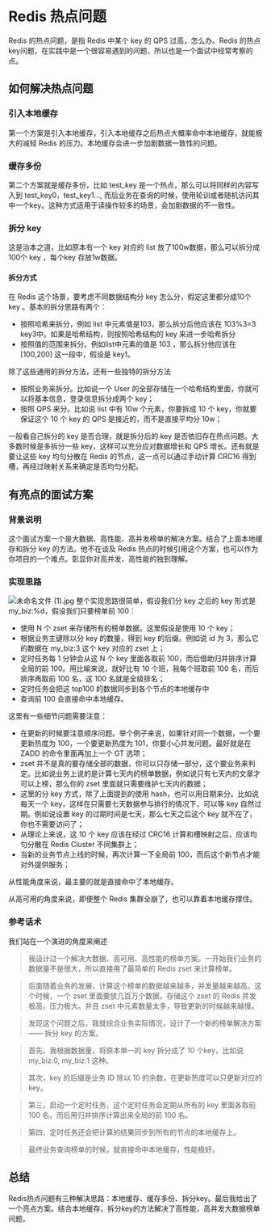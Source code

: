 # Redis 热点问题

Redis 的热点问题，是指 Redis 中某个 key 的 QPS 过高，怎么办。Redis 的热点key问题，在实践中是一个很容易遇到的问题，所以也是一个面试中经常考察的点。


## 如何解决热点问题

### 引入本地缓存

第一个方案是引入本地缓存，引入本地缓存之后热点大概率命中本地缓存，就能极大的减轻 Redis 的压力。本地缓存会进一步加剧数据一致性的问题。

### 缓存多份

第二个方案就是缓存多份，比如 test_key 是一个热点，那么可以将同样的内容写入到 test_key0，test_key1..., 而后业务在查询的时候，使用轮训或者随机访问其中一个key。这种方式适用于读操作较多的场景，会加剧数据的不一致性。

### 拆分 key

这是治本之道，比如原本有一个 key 对应的 list 放了100w数据，那么可以拆分成100个 key ，每个key 存放1w数据。

#### 拆分方式
在 Redis 这个场景，要考虑不同数据结构分 key 怎么分，假定这里都分成10个 key 。基本的拆分思路有两个：
- 按照哈希来拆分，例如 list 中元素值是103，那么拆分后他应该在 103%3=3 key3中。如果是哈希结构，则按照哈希结构的 key 来进一步哈希拆分
- 按照值的范围来拆分。例如list中元素的值是 103 ，那么拆分他应该在 [100,200] 这一段中，假设是 key1。

除了这些通用的拆分方法，还有一些独特的拆分方法
- 按照业务来拆分。比如说一个 User 的全部存储在一个哈希结构里面，你就可以将基本信息，登录信息拆分成两个 key；
- 按照 QPS 来分。比如说 list 中有 10w 个元素，你要拆成 10 个 key，你就要保证这个 10 个 key 的 QPS 是接近的，而不是直接平均分 10w；

一般看自己拆分的 key 是否合理，就是拆分后的 key 是否依旧存在热点问题。大多数时候是多拆分一些 key，这样可以充分应对数据增长和 QPS 增长。还有就是要让这些 key 均匀分散在 Redis 的节点，这一点可以通过手动计算 CRC16 得到槽，再经过映射关系来确定是否均匀分配。

## 有亮点的面试方案

### 背景说明
这个面试方案一个是大数据、高性能、高并发榜单的解决方案。结合了上面本地缓存和拆分 key 的方法。他不在谈及 Redis 热点的时候引用这个方案，也可以作为你项目的一个难点。彰显你对高并发、高性能的独到理解。

### 实现思路
![未命名文件 (1).jpg](..%2FDocuments%2Fgithub_recovery_code%2F%E6%9C%AA%E5%91%BD%E5%90%8D%E6%96%87%E4%BB%B6%20%281%29.jpg)
整个实现思路很简单，假设我们分 key 之后的 key 形式是 my_biz:%d，假设我们只要榜单前 100：

- 使用 N 个 zset 来存储所有的榜单数据。这里假设是使用 10 个 key；
- 根据业务主键除以分 key 的数量，得到 key 的后缀。例如说 id 为 3，那么它的数据在 my_biz:3 这个 key 对应的 zset 上；
- 定时任务每 1 分钟会从这 N 个 key 里面各取前 100，而后借助归并排序计算全局的前 100。用比喻来说，就好比有 10 个班，我每个班取前 100 名，而后排序再取前 100 名，这 100 名就是全级排名；
- 定时任务会把这 top100 的数据同步到各个节点的本地缓存中
- 查询前 100 会直接命中本地缓存。

这里有一些细节问题需要注意：

- 在更新的时候要注意顺序问题。举个例子来说，如果针对同一个数据，一个要更新热度为 100，一个要更新热度为 101，你要小心并发问题。最好就是在 ZADD 的命令里面再加上一个 GT 选项；
- zset 并不是真的要存储全部的数据，你可以只存储一部分，这个要业务来判定。比如说业务上说的是计算七天内的榜单数据，例如说只有七天内的文章才可以上榜，那么你的 zset 里面就只需要维护七天内的数据；
- 这里的分 key 方式，除了上面提到的使用 hash，也可以用日期来分。比如说每天一个 key，这样在只需要七天数据参与排行的情况下，可以等 key 自然过期。例如说设置 key 的过期时间是七天，那么七天之后这个 key 就不在了，你也不需要访问了；
- 从理论上来说，这 10 个 key 应该在经过 CRC16 计算和槽映射之后，应该均匀分散在 Redis Cluster 不同集群上；
- 当新的业务节点上线的时候，再次计算一下全局前 100，而后这个新节点才能对外提供服务；

从性能角度来说，最主要的就是直接命中了本地缓存。

从高可用的角度来说，即便整个 Redis 集群全崩了，也可以靠着本地缓存撑住。

### 参考话术
我们站在一个演进的角度来阐述

<blockquote> 
我设计过一个解决大数据、高可用、高性能的榜单方案。一开始我们业务的数据量不是很大，所以直接用了最简单的 Redis zset 来计算榜单。
</blockquote>
<blockquote> 
后面随着业务的发展，计算这个榜单的数据越来越多，并发量越来越高。这个时候，一个 zset 里面要放几百万个数据，存储这个 zset 的 Redis 并发极高，压力极大。并且 zset 中元素数量太多，导致更新的时候越来越慢。
</blockquote>
<blockquote> 
发现这个问题之后，我就综合业务实际情况，设计了一个新的榜单解决方案 —— 拆分 key 的方案。
</blockquote>
<blockquote> 
首先，我根据数据量，将原本单一的 key 拆分成了 10 个key，比如说 my_biz:0, my_biz:1 这种。</blockquote>
<blockquote> 
其次，key 的后缀是业务 ID 除以 10 的余数，在更新热度可以只更新对应的 key。
</blockquote>

<blockquote> 
第三，启动一个定时任务，这个定时任务会定期从所有的 key 里面各取前 100 名，而后用归并排序计算出来全局的前 100 名。
</blockquote>

<blockquote> 
第四，定时任务还会把计算的结果同步到所有的节点的本地缓存上。
</blockquote>

<blockquote> 
最终业务查询榜单的时候，就直接命中本地缓存，性能极好。
</blockquote>

## 总结
Redis热点问题有三种解决思路：本地缓存、缓存多份、拆分key。最后我给出了一个亮点方案。结合本地缓存，拆分key的方法解决了高性能，高并发大数据榜单问题。
